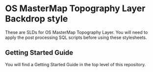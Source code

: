 # OS MasterMap Topography Layer Backdrop style

These are SLDs for OS MasterMap Topography Layer. You will need to apply the post processing SQL scripts before using these stylesheets.

## Getting Started Guide

You will find a Getting Started Guide in the top level of this repository.